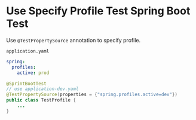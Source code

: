 # Use Specify Profile Test Spring Boot Test

Use `@TestPropertySource` annotation to specify profile.

`application.yaml`

```yaml
spring:
  profiles:
    active: prod
```

```java
@SprintBootTest
// use application-dev.yaml
@TestPropertySource(properties = {"spring.profiles.active=dev"})
public class TestProfile {
    ...
}
```
